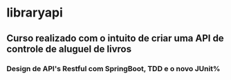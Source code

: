 # libraryapi

## Curso realizado com o intuito de criar uma API de controle de aluguel de livros

### Design de API's Restful com SpringBoot, TDD e o novo JUnit%
